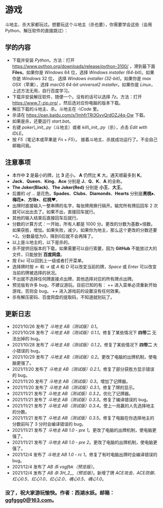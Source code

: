# 游戏斗地主、杀大家都玩过。想要玩这个斗地主（杀也要），你需要学会这些（会用Python、解压软件的直接跳过）：## 学的内容+ 下载并安装 *Python*。方法：打开 https://www.python.org/downloads/release/python-3100/ ，滑到最下面 **Files**。如果你是 *Windows* 64 位，选择 *Windows installer (64-bit)*。如果你是 *Windows* 32 位， 选择 *Windows installer (32-bit)*。如果你是 *max OSX*（苹果），选择 *macOS 64-bit universal2 installer*。如果你是 *Linux*，上述方法无用，自行百度学习。 + 下载并安装解压软件，随便一个。没有的话可以选择 *7z*。方法：打开 https://www.7-zip.org/ 。然后选对应你电脑的版本下载。+ 解压下载的斗地主、杀。斗地主在 *-\Code* 里。+ 杀请在 https://pan.baidu.com/s/1mhfrTRi3GyvQrdOZJ4q-Dw 下载。+ 如果是杀，还要运行 *start.bat*。+ 右键 *poker\\\__init__.py*（斗地主）或者 *kill\\\__init__.py*（杀），点击 *Edit with IDLE*。+ 按 *F5*（笔记本或苹果是 *Fn* + *F5*）。接着斗地主、杀就成功运行了。不会自己邮箱问我。## 注意事项+ 本作中 **2** 是最小的牌，比 **3** 还小。 **A** 仍然比 **K** 大。通天顺最多到 **K**。+ **Jack**、**Queen**、**King**、**Ace** 分别是 **J**、**Q**、**K**、**A** 的全称。+ **The Joker(Black)**、**The Joker(Red)** 分别是 **小王**、**大王**。+ 后置的 *of ...* 是花色。**Spades**、**Clubs**、**Diamonds**、**Hearts** 分别是**黑桃♠**、**梅花♣**、**方块♦**、**红桃♥**。+ 出牌时直接输入一整串牌的名字，每张牌用换行隔开。输完所有牌后回车 2 次就可以出出去了。如果不出，直接回车就行。+ 其他的输入结束后直接回车后就行。+ 分数的计算方式：一开始，所有人都是 1000 分。更改的分数为基数×倍数。如果获胜，增加。如果失败，减少。如果你为地主，那么这个更改的分数还要×2。分数最低为0，降到0后就不会再降了。+ 以上是斗地主的，以下是杀的。+ 杀不提供旧版本的下载，如果需要可以自行索要，因为 **GitHub** 不能放过大的文件，只能放到 **百度网盘**。+ 按 *Esc* 可以回到上一级或者打开菜单。+ 选择牌时按 *←* 和 *→* 或 *A* 和 *D* 可以改变当前的牌，*Space* 或 *Enter* 可以改变当前的牌被选择的状况。+ 不出就不选择任何牌直接点出牌，其他选择对应的所有牌点出牌。+ 预览版有许多 bug，不建议游玩。目前已知的有：++ 进入菜单必须重新开始游戏，否则会 bug。++ 进入游戏前的设置没有任何效果。+ 杀有解压密码、百度网盘的提取码，不知道就别玩了。## 更新日志+ 2021/10/26 发布了 *斗地主 AB（测试版）0.1*。+ 2021/10/28 发布了 *斗地主 AB（测试版）0.1.1*。修复了某些情况下 **四带二** 无法出掉的 bug。+ 2021/10/28 发布了 *斗地主 AB（测试版）0.1.2*。修复了某些情况下 **四带二** 大小错误的 bug。+ 2021/10/29 发布了 *斗地主 AB（测试版）0.2*。更改了电脑的出牌机制，使电脑更强了。+ 2021/11/20 发布了 *斗地主 AB（测试版）0.2.1*。修复了部分获胜方显示错误的 bug。+ 2021/11/20 发布了 *斗地主 AB（测试版）0.3*。增加了记牌器。+ 2021/11/20 发布了 *斗地主 AB（测试版）0.3.1*。修复了牌的显示。+ 2021/11/21 发布了 *斗地主 AB（测试版）0.3.2*。优化了记牌器。+ 2021/11/21 发布了 *斗地主 AB（测试版）0.3.3*。修复了编译错误的 bug。+ 2021/11/21 发布了 *斗地主 AB（测试版）0.3.4*。使上一局赢的人先选择地主的分数。+ 2021/11/21 发布了 *斗地主 AB（测试版）0.3.5*。修复了电脑在你选择地主的分数前叫了 3 分时会编译错误的 bug。+ 2021/11/21 发布了 *斗地主 AB 1.0 - pre 1*。更改了电脑的出牌机制，使电脑更强了。+ 2021/11/21 发布了 *斗地主 AB 1.0 - pre 2*。更改了电脑的出牌机制，使电脑更强了。+ 2021/12/4 发布了 *斗地主 AB 1.0 - rc 1*。修复了有时电脑出牌时会编译错误的 bug。+ 2021/12/4 发布了 *AB 杀 vsgfbk（预览版）*。+ 2021/12/4 发布了 *AB 杀 3H_2__（预览版）*。新增了牌 *ACE攻击*、*ACE防御*、*红心0.5*、*红心1.0*、*红心2.0*、*魂心0.5*、*魂心1.0*。### 没了，祝大家游玩愉快。作者：西湖水妖。邮箱：ggfggg0@163.com。